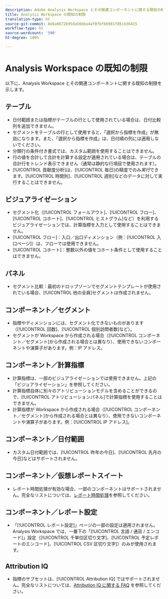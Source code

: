 ```yaml
---
description: Adobe Analysis Workspace とその関連コンポーネントに関する既知の制限のリスト
title: Analysis Workspace の既知の制限
translation-type: ht
source-git-commit: 8e8a6672b95da56bba4af0fbf66981f85cb36415
workflow-type: ht
source-wordcount: '390'
ht-degree: 100%

---
```



# Analysis Workspace の既知の制限

以下に、Analysis Workspace とその関連コンポーネントに関する既知の制限を示します。

## テーブル

* 日付範囲または指標がテーブルの行として使用されている場合は、日付比較列を追加できません。
* セグメントをテーブルの行として使用すると、「選択から指標を作成」が無効になります。また、「選択から指標を作成」は、日付順の列には適用しないでください。
* 分類行の条件付き書式では、カスタム範囲を使用することはできません。
* 行の値を合計して合計を計算する設定が適用されている場合は、テーブルの合計行をトレンド表示できません（通常は静的な行項目で使用されます）。
* [!UICONTROL 貢献度分析]は、[!UICONTROL 毎日]の精度でのみ&#x200B;_実行_&#x200B;できます。[!UICONTROL 時間別]、[!UICONTROL 週別]などのデータに対して実行することはできません。

## ビジュアライゼーション

* セグメント化（[!UICONTROL フォールアウト]、[!UICONTROL フロー]、[!UICONTROL コホート]、[!UICONTROL ヒストグラム]など）を利用するビジュアライゼーションでは、計算指標を入力として使用することはできません。
* [!UICONTROL フロー]：入口／出口ディメンション（例：[!UICONTROL 入口ページ]）は、フローでは使用できません。
* [!UICONTROL コホート]：整数以外の値をコホート条件として使用することはできません。

## パネル

* セグメント比較：最初のドロップゾーンでセグメントテンプレートが使用されている場合、[!UICONTROL 他の全員]セグメントは作成されません。

## コンポーネント／セグメント

* 指標やディメンションには、セグメント化できないものがあります（[!UICONTROL 回数]、[!UICONTROL 個別訪問者数]など）。
* セグメントが Workspace から作成される場合（[!UICONTROL コンポーネント／セグメント]から作成される場合とは異なり）、使用できないコンポーネントや演算子があります。例：IP アドレス。

## コンポーネント／計算指標

* 計算指標は、一部のビジュアライゼーションでは使用できません。上記の「ビジュアライゼーション」を参照してください。
* 計算指標自体に別々のアトリビューションモデルを含めることができるので、[!UICONTROL アトリビューションパネル]で計算指標を使用することはできません。
* 計算指標が Workspace から作成される場合（[!UICONTROL コンポーネント／セグメント]から作成される場合とは異なり）、使用できないコンポーネントや演算子があります。例：[!UICONTROL IP アドレス]。

## コンポーネント／日付範囲

* カスタム日付範囲では、[!UICONTROL 昨年の今日]、[!UICONTROL 先月の今日]などはサポートされません。

## コンポーネント／仮想レポートスイート

* レポート時間処理が有効な場合、一部のコンポーネントはサポートされません。完全なリストについては、[レポート時間処理](/help/components/vrs/vrs-report-time-processing.md)を参照してください。

## コンポーネント／レポート設定

* 「[!UICONTROL レポート設定]」ページの一部の設定は適用されません。Analysis Workspace では、一番下の「[!UICONTROL 言語 / 通貨 / エンコード]」設定（[!UICONTROL 千単位区切り文字]、[!UICONTROL 予定レポートのエンコード]、[!UICONTROL CSV 区切り文字]）のみが使用されます。

## Attribution IQ

* 指標のサブセットは、[!UICONTROL Attribution IQ] ではサポートされません。完全なリストについては、[Attribution IQ に関する FAQ](../attribution/faq.md) を参照してください。
